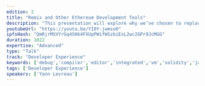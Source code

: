 ```yaml
---
edition: 2
title: "Remix and Other Ethereum Development Tools"
description: "This presentation will explore why we’ve chosen to replace Mix by Remix. It will focus on the integration of Remix in Browser Solidity and other tool/web apps, such as Ether Scan, Mist, Metamask and potentially Dapple, Embark, Truffle, etc."
youtubeUrl: "https://youtu.be/YI0Y-jwmso0"
ipfsHash: "QmRjrMSVYrGq4SHk4FXUpPWifWSzbiEsL2wc2GPr9JcMGG"
duration: 1022
expertise: "Advanced"
type: "Talk"
track: "Developer Experience"
keywords: ['debug','compiler','editor','integrated','vm','solidity','javascript','npm','node','community','tracker','test','mist']
tags: ['Developer Experience']
speakers: ['Yann Levreau']
---
```

